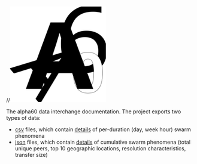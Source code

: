 //<img src="image/identity/a60-logo-outline.svg?sanitize=true" height="256" width="256">

The alpha60 data interchange documentation. The project exports two
types of data:

* <a href="https://github.com/bdekoz/alpha60-results/tree/master/csv">csv</a> files, which contain <a href="data-csv.html">details</a> of per-duration (day, week hour) swarm phenomena
* <a href="https://github.com/bdekoz/alpha60-results/tree/master/json">json</a> files, which contain <a href="data-json.html">details</a> of cumulative swarm phenomena (total unique peers, top 10 geographic locations, resolution characteristics, transfer size)